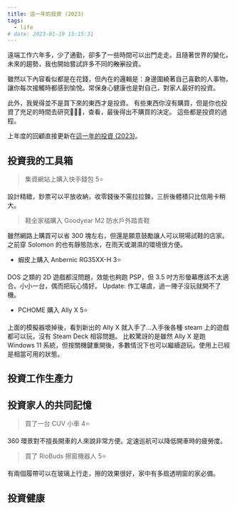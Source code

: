```yaml
---
title: 這一年的投資 (2023)
tags:
  - life
# date: 2023-01-19 15:15:31
---
```


遠端工作六年多，少了通勤，卻多了一些時間可以出門走走。且隨著世界的變化，未來的趨勢，我也開始嘗試許多不同的~~敗家~~投資。

雖然以下內容看似都是在花錢，但內在的邏輯是：身邊圍繞著自己喜歡的人事物，讓你每次接觸時都感到愉悅。常保身心健康也是對自己，對家人最好的投資。

此外，我覺得並不是買下來的東西才是投資。
有些東西你沒有購買，但是你也投資了充足的時間去研究，查看，最後得出不購買的決定。
這些都是投資的過程。

上年度的回顧直接更新在[這一年的投資 (2023)](life/my-investment-2023.md)。

<!-- truncate -->

## 投資我的工具箱

> 集資網站上購入快手錢包 5⭐

設計精緻，鈔票可以平放收納，收零錢後不需拉拉鍊，三折後體積只比信用卡稍大。

> 鞋全家福購入 Goodyear M2 防水戶外踏青鞋

雖然網路上購買可以省 300 塊左右，但還是願意鼓勵讓人可以現場試鞋的店家。
之前穿 Solomon 的也有靜態防水，在雨天或潮濕的環境很方便。

- 蝦皮上購入 Anbernic RG35XX-H 3⭐

DOS 之類的 2D 遊戲都沒問題，效能也夠跑 PSP，但 3.5 吋方形螢幕應該不太適合。小小一台，偶而把玩心情好。
Update: 作工堪虞，過一陣子沒玩就開不了機。

- PCHOME 購入 Ally X 5⭐

上面的模擬器壞掉後，看到新出的 Ally X 就入手了...入手後各種 steam 上的遊戲都可以玩，沒有 Steam Deck 相容問題。
比較驚訝的是雖然 Ally X 是跑 Windows 11 系統，但按關機鍵重開後，多數情況下也可以繼續遊玩。使用上已經是相當可用的狀態。

## 投資工作生產力

## 投資家人的共同記憶

> 買了一台 CUV 小車 4⭐️

360 環景對不擅長開車的人來說非常方便。定速巡航可以降低開車時的疲勞度。

> 買了 RioBuds 擦窗機器人 5⭐

有兩個履帶可以在玻璃上行走，擦的效果很好，家中有多扇透明窗的家必備。

## 投資健康
